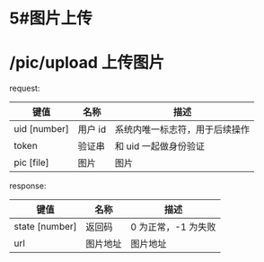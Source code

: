 # 5#图片上传
# /pic/upload 上传图片

request:

键值|名称|描述
-|-|-
uid [number]|用户 id|系统内唯一标志符，用于后续操作
token|验证串|和 uid 一起做身份验证
pic [file]|图片|图片

response:

键值|名称|描述
-|-|-
state [number]|返回码|0 为正常，-1 为失败
url|图片地址|图片地址